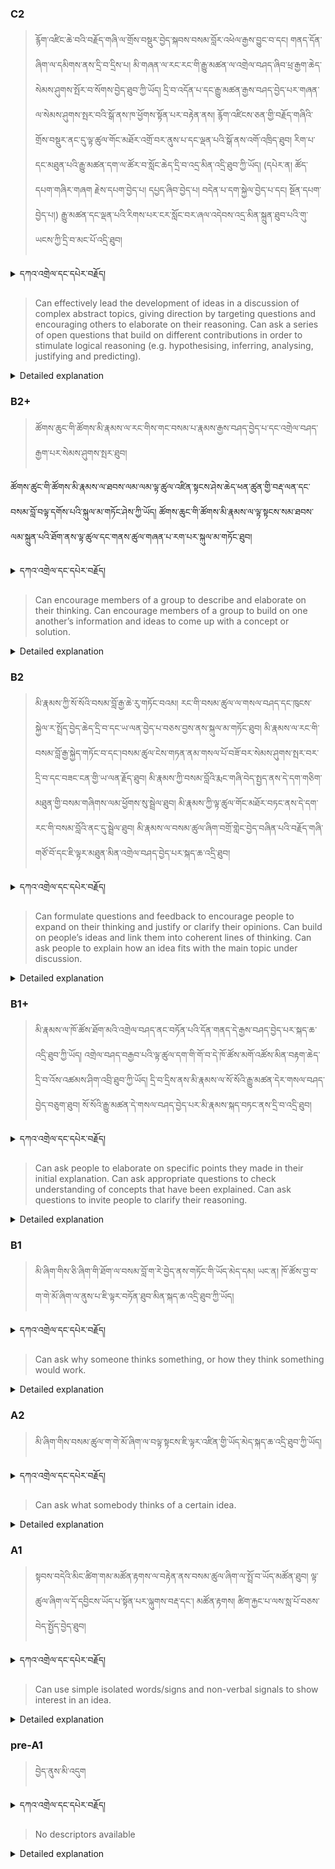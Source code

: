 ### C2
<!-- panels:start -->
<!-- div:left-panel -->

> རྙོག་འཛིང་ཆེ་བའི་བརྗོད་གཞི་ལ་གྲོས་བསྡུར་བྱེད་སྐབས་བསམ་བློར་འཕེལ་རྒྱས་བྱུང་བ་དང། གནད་དོན་ཞིག་ལ་དམིགས་ནས་དྲི་བ་དྲིས་པ། མི་གཞན་ལ་རང་རང་གི་རྒྱུ་མཚན་ལ་འགྲེལ་བཤད་ཞིབ་ཕྲ་རྒྱག་ཆེད་སེམས་ཤུགས་སྤོར་བ་སོགས་བྱེད་ཐུབ་ཀྱི་ཡོད། དྲི་བ་འདོན་པ་དང་རྒྱུ་མཚན་རྒྱས་བཤད་བྱེད་པར་གཞན་ལ་སེམས་ཤུགས་སྤར་བའི་སྒོ་ནས་ཁ་ཕྱོགས་སྟོན་པར་བརྟེན་ནས། རྙོག་འཛིངས་ཅན་གྱི་བརྗོད་གཞིའི་གྲོས་བསྡུར་ནང་དུ་ལྟ་ཚུལ་གོང་མཐོར་འགྲོ་བར་ནུས་པ་དང་ལྡན་པའི་སྒོ་ནས་འགོ་འཁྲིད་ཐུབ།
རིག་པ་དང་མཐུན་པའི་རྒྱུ་མཚན་དག་ལ་ཚོར་བ་སློང་ཆེད་དྲི་བ་འདྲ་མིན་འདྲི་ཐུབ་ཀྱི་ཡོད། (དཔེར་ན། ཚོད་དཔག་གཞིར་གཞག རྗེས་དཔག་བྱེད་པ། དཔྱད་ཞིབ་བྱེད་པ། བདེན་པ་དག་སྐྱེལ་བྱེད་པ་དང། སྔོན་དཔག་བྱེད་པ།) རྒྱུ་མཚན་དང་ལྡན་པའི་རིགས་པར་ངར་སློང་བར་ཞལ་འདེབས་འདྲ་མིན་སྐྲུན་ཐུབ་པའི་གུ་ཡངས་ཀྱི་དྲི་བ་མང་པོ་འདྲི་ཐུབ།



<details>
  <summary>དཀའ་འགྲེལ་དང་དཔེར་བརྗོད།</summary>

བདག་གིས་དེ་ལྷག་ཏུ་སྟབས་བདེའི་ཆ་ཤས་སུ་དབྱེ་རུ་བཅུག་པ་སྟེ།

1.སྐད་ཆ་དྭངས་ཤིང་གསལ་བ་སྟེ། འདིས་ཁྱོད་ཀྱིས་གོ་བདེ་ཤེས་སླ་བའི་ཐབས་ལ་བརྟེན་ནས་བཤད་ཆོག་པ་དང་འབྲི་ཆོག་པ་མཚོན་ ཁྱེད་ཀྱིས་དོན་སྙིང་ལྡན་པའི་ཚིག་བཀོལ་ནས་ཉན་མཁན་དང་ཀློག་པ་པོ་རྣམས་ལ་མཚོན་ན་རྙོག་འཛིང་ཆེན་པོ་མེད།
དཔེ་མཚོན་འདི་ལྟར། "དེ་རིང་གི་ནམ་མཁའ་ཧ་ཅང་སྔོ་"ཞེས་པ་ནི་སྟབས་བདེ་ཞིང་གསལ་བའི་ཚིག་གྲུབ་ཤིག་རེད།
</details>


<!-- div:right-panel -->

> Can effectively lead the development of ideas in a discussion of complex abstract topics, giving direction by targeting questions and encouraging others to elaborate on their reasoning.
Can ask a series of open questions that build on different contributions in order to stimulate logical reasoning (e.g. hypothesising, inferring, analysing, justifying and predicting).




<details>

  <summary>Detailed explanation</summary>

It means that the written text is entirely devoid of spelling, punctuation, grammar, or any other mistakes that would compromise its correctness, clarity, or adherence to the established rules and conventions of the writing system.

</details>

<!-- panels:end -->




### B2+
<!-- panels:start -->
<!-- div:left-panel -->

>  ཚོགས་ཆུང་གི་ཚོགས་མི་རྣམས་ལ་རང་གིས་གང་བསམ་པ་རྣམས་རྒྱས་བཤད་བྱེད་པ་དང་འགྲེལ་བཤད་རྒྱག་པར་སེམས་ཤུགས་སྤར་ཐུབ།

ཚོགས་ཚུང་གི་ཚོགས་མི་རྣམས་ལ་ཐབས་ལམ་ལམ་ལྟ་ཚུལ་འཛིན་སྟངས་ཤེས་ཆེད་ཕན་ཚུན་གྱི་བརྡ་ལན་དང་བསམ་བློ་བལྟ་དགོས་པའི་སྐུལ་མ་གཏོང་ཤེས་ཀྱི་ཡོད།  ཚོགས་ཆུང་གི་ཚོགས་མི་རྣམས་ལ་ལྟ་སྟངས་སམ་ཐབས་ལམ་སྐྲུན་པའི་ཐོག་ནས་ལྟ་ཚུལ་དང་གནས་ཚུལ་གཞན་པ་རག་པར་སྐུལ་མ་གཏོང་ཐུབ།





<details>
  <summary>དཀའ་འགྲེལ་དང་དཔེར་བརྗོད།</summary>

བདག་གིས་དེ་ལྷག་ཏུ་སྟབས་བདེའི་ཆ་ཤས་སུ་དབྱེ་རུ་བཅུག་པ་སྟེ།

1.སྐད་ཆ་དྭངས་ཤིང་གསལ་བ་སྟེ། འདིས་ཁྱོད་ཀྱིས་གོ་བདེ་ཤེས་སླ་བའི་ཐབས་ལ་བརྟེན་ནས་བཤད་ཆོག་པ་དང་འབྲི་ཆོག་པ་མཚོན་ ཁྱེད་ཀྱིས་དོན་སྙིང་ལྡན་པའི་ཚིག་བཀོལ་ནས་ཉན་མཁན་དང་ཀློག་པ་པོ་རྣམས་ལ་མཚོན་ན་རྙོག་འཛིང་ཆེན་པོ་མེད།
དཔེ་མཚོན་འདི་ལྟར། "དེ་རིང་གི་ནམ་མཁའ་ཧ་ཅང་སྔོ་"ཞེས་པ་ནི་སྟབས་བདེ་ཞིང་གསལ་བའི་ཚིག་གྲུབ་ཤིག་རེད།
</details>

<!-- div:right-panel -->

>Can encourage members of a group to describe and elaborate on their thinking.
Can encourage members of a group to build on one another’s information and ideas to come up with a concept or solution.





<details>

  <summary>Detailed explanation</summary>

Let me break it down into simpler parts:

1. Clear and fluent language: This means that you can speak or write in a way that is easy to understand. You use words that make sense and are not too complicated for the listener or reader.
Example: "The sky is blue today" is a clear and simple sentence.

</details>

<!-- panels:end -->






### B2
<!-- panels:start -->
<!-- div:left-panel -->

>  མི་རྣམས་ཀྱི་སོ་སོའི་བསམ་བློ་རྒྱ་ཆེ་རུ་གཏོང་བའམ། རང་གི་བསམ་ཚུལ་ལ་གསལ་བཤད་དང་ཁུངས་སྐྱེལ་ར་སྤྲོད་བྱེད་ཆེད་དྲི་བ་དང་ཡ་ལན་བྱེད་པ་བཅས་བྱས་ནས་སྐུལ་མ་གཏོང་ཐུབ། མི་རྣམས་ལ་རང་གི་བསམ་བློ་རྒྱ་སྐྱེད་གཏོང་བ་དང་།བསམ་ཚུལ་ངེས་གཏན་ནམ་གསལ་པོ་བཟོ་བར་སེམས་ཤུགས་སྤར་བར་དྲི་བ་དང་བཟང་ངན་གྱི་ཡ་ལན་རྗོད་ཐུབ།
མི་རྣམས་ཀྱི་བསམ་བློའི་རྨང་གཞི་བེད་སྤྱད་ནས་དེ་དག་གཅིག་མཐུན་གྱི་བསམ་གཞིགས་ལམ་ཕྱོགས་སུ་སྦྲེལ་ཐུབ།  མི་རྣམས་ཀྱི་ལྟ་ཚུལ་གོང་མཐོར་བཏང་ནས་དེ་དག་རང་གི་བསམ་བློའི་ནང་དུ་སྦྲེལ་ཐུབ།
མི་རྣམས་ལ་བསམ་ཚུལ་ཞིག་བགྲོ་གླེང་བྱེད་བཞིན་པའི་བརྗོད་གཞི་གཙོ་བོ་དང་ཇི་ལྟར་མཐུན་མིན་འགྲེལ་བཤད་བྱེད་པར་སྐད་ཆ་འདྲི་ཐུབ།




<details>
  <summary>དཀའ་འགྲེལ་དང་དཔེར་བརྗོད།</summary>

བདག་གིས་དེ་ལྷག་ཏུ་སྟབས་བདེའི་ཆ་ཤས་སུ་དབྱེ་རུ་བཅུག་པ་སྟེ།

1.སྐད་ཆ་དྭངས་ཤིང་གསལ་བ་སྟེ། འདིས་ཁྱོད་ཀྱིས་གོ་བདེ་ཤེས་སླ་བའི་ཐབས་ལ་བརྟེན་ནས་བཤད་ཆོག་པ་དང་འབྲི་ཆོག་པ་མཚོན་ ཁྱེད་ཀྱིས་དོན་སྙིང་ལྡན་པའི་ཚིག་བཀོལ་ནས་ཉན་མཁན་དང་ཀློག་པ་པོ་རྣམས་ལ་མཚོན་ན་རྙོག་འཛིང་ཆེན་པོ་མེད།
དཔེ་མཚོན་འདི་ལྟར། "དེ་རིང་གི་ནམ་མཁའ་ཧ་ཅང་སྔོ་"ཞེས་པ་ནི་སྟབས་བདེ་ཞིང་གསལ་བའི་ཚིག་གྲུབ་ཤིག་རེད།
</details>

<!-- div:right-panel -->

>Can formulate questions and feedback to encourage people to expand on their thinking and justify or clarify their opinions.
Can build on people’s ideas and link them into coherent lines of thinking.
Can ask people to explain how an idea fits with the main topic under discussion.





<details>

  <summary>Detailed explanation</summary>

Let me break it down into simpler parts:

1. Clear and fluent language: This means that you can speak or write in a way that is easy to understand. You use words that make sense and are not too complicated for the listener or reader.
Example: "The sky is blue today" is a clear and simple sentence.

</details>

<!-- panels:end -->







### B1+
<!-- panels:start -->
<!-- div:left-panel -->

> མི་རྣམས་ལ་ཁོ་ཚོས་ཐོག་མའི་འགྲེལ་བཤད་ནང་བཏོན་པའི་དོན་གནད་དེ་རྒྱས་བཤད་བྱེད་པར་སྐད་ཆ་འདྲི་ཐུབ་ཀྱི་ཡོད། 
འགྲེལ་བཤད་བརྒྱབ་པའི་ལྟ་ཚུལ་དག་གི་གོ་བ་དེ་ཁོ་ཚོས་མགོ་འཚོས་མིན་བརྟག་ཆེད་དྲི་བ་འོས་འཚམས་ཤིག་འབྲི་ཐུབ་ཀྱི་ཡོད།
དྲི་བ་དྲིས་ནས་མི་རྣམས་ལ་སོ་སོའི་རྒྱུ་མཚན་དེར་གསལ་བཤད་བྱེད་བཅུག་ཐུབ། སོ་སོའི་རྒྱུ་མཚན་དེ་གསལ་བཤད་བྱེད་པར་མི་རྣམས་སྐད་བཏང་ནས་དྲི་བ་འདྲི་ཐུབ།




<details>
  <summary>དཀའ་འགྲེལ་དང་དཔེར་བརྗོད།</summary>

བདག་གིས་དེ་ལྷག་ཏུ་སྟབས་བདེའི་ཆ་ཤས་སུ་དབྱེ་རུ་བཅུག་པ་སྟེ།

1.སྐད་ཆ་དྭངས་ཤིང་གསལ་བ་སྟེ། འདིས་ཁྱོད་ཀྱིས་གོ་བདེ་ཤེས་སླ་བའི་ཐབས་ལ་བརྟེན་ནས་བཤད་ཆོག་པ་དང་འབྲི་ཆོག་པ་མཚོན་ ཁྱེད་ཀྱིས་དོན་སྙིང་ལྡན་པའི་ཚིག་བཀོལ་ནས་ཉན་མཁན་དང་ཀློག་པ་པོ་རྣམས་ལ་མཚོན་ན་རྙོག་འཛིང་ཆེན་པོ་མེད།
དཔེ་མཚོན་འདི་ལྟར། "དེ་རིང་གི་ནམ་མཁའ་ཧ་ཅང་སྔོ་"ཞེས་པ་ནི་སྟབས་བདེ་ཞིང་གསལ་བའི་ཚིག་གྲུབ་ཤིག་རེད།
</details>

<!-- div:right-panel -->

> Can ask people to elaborate on specific points they made in their initial explanation.
Can ask appropriate questions to check understanding of concepts that have been explained.
Can ask questions to invite people to clarify their reasoning.






<details>

  <summary>Detailed explanation</summary>

Let me break it down into simpler parts:

1. Clear and fluent language: This means that you can speak or write in a way that is easy to understand. You use words that make sense and are not too complicated for the listener or reader.
Example: "The sky is blue today" is a clear and simple sentence.

</details>

<!-- panels:end -->



### B1
<!-- panels:start -->
<!-- div:left-panel -->

> མི་ཞིག་གིས་ཅི་ཞིག་གི་ཐོག་ལ་བསམ་བློ་ག་རེ་བྱེད་ནས་གཏོང་གི་ཡོད་མེད་དམ། ཡང་ན། ཁོ་ཚོས་བྱ་བ་ག་གེ་མོ་ཞིག་ལ་ནུས་པ་ཇི་ལྟར་བཏོན་ཐུབ་མིན་སྐད་ཆ་འདྲི་ཐུབ་ཀྱི་ཡོད།




<details>
  <summary>དཀའ་འགྲེལ་དང་དཔེར་བརྗོད།</summary>

བདག་གིས་དེ་ལྷག་ཏུ་སྟབས་བདེའི་ཆ་ཤས་སུ་དབྱེ་རུ་བཅུག་པ་སྟེ།

1.སྐད་ཆ་དྭངས་ཤིང་གསལ་བ་སྟེ། འདིས་ཁྱོད་ཀྱིས་གོ་བདེ་ཤེས་སླ་བའི་ཐབས་ལ་བརྟེན་ནས་བཤད་ཆོག་པ་དང་འབྲི་ཆོག་པ་མཚོན་ ཁྱེད་ཀྱིས་དོན་སྙིང་ལྡན་པའི་ཚིག་བཀོལ་ནས་ཉན་མཁན་དང་ཀློག་པ་པོ་རྣམས་ལ་མཚོན་ན་རྙོག་འཛིང་ཆེན་པོ་མེད།
དཔེ་མཚོན་འདི་ལྟར། "དེ་རིང་གི་ནམ་མཁའ་ཧ་ཅང་སྔོ་"ཞེས་པ་ནི་སྟབས་བདེ་ཞིང་གསལ་བའི་ཚིག་གྲུབ་ཤིག་རེད།
</details>

<!-- div:right-panel -->

> Can ask why someone thinks something, or how they think something would work.




<details>

  <summary>Detailed explanation</summary>

Let me break it down into simpler parts:

1. Clear and fluent language: This means that you can speak or write in a way that is easy to understand. You use words that make sense and are not too complicated for the listener or reader.
Example: "The sky is blue today" is a clear and simple sentence.

</details>

<!-- panels:end -->





### A2
<!-- panels:start -->
<!-- div:left-panel -->

> མི་ཞིག་གིས་བསམ་ཚུལ་ག་གེ་མོ་ཞིག་ལ་བལྟ་སྟངས་ཇི་ལྟར་འཛིན་གྱི་ཡོད་མེད་སྐད་ཆ་འདྲི་ཐུབ་ཀྱི་ཡོད།

  


<details>
  <summary>དཀའ་འགྲེལ་དང་དཔེར་བརྗོད།</summary>

བདག་གིས་དེ་ལྷག་ཏུ་སྟབས་བདེའི་ཆ་ཤས་སུ་དབྱེ་རུ་བཅུག་པ་སྟེ།

1.སྐད་ཆ་དྭངས་ཤིང་གསལ་བ་སྟེ། འདིས་ཁྱོད་ཀྱིས་གོ་བདེ་ཤེས་སླ་བའི་ཐབས་ལ་བརྟེན་ནས་བཤད་ཆོག་པ་དང་འབྲི་ཆོག་པ་མཚོན་ ཁྱེད་ཀྱིས་དོན་སྙིང་ལྡན་པའི་ཚིག་བཀོལ་ནས་ཉན་མཁན་དང་ཀློག་པ་པོ་རྣམས་ལ་མཚོན་ན་རྙོག་འཛིང་ཆེན་པོ་མེད།
དཔེ་མཚོན་འདི་ལྟར། "དེ་རིང་གི་ནམ་མཁའ་ཧ་ཅང་སྔོ་"ཞེས་པ་ནི་སྟབས་བདེ་ཞིང་གསལ་བའི་ཚིག་གྲུབ་ཤིག་རེད།
</details>

<!-- div:right-panel -->

> Can ask what somebody thinks of a certain idea.




<details>

  <summary>Detailed explanation</summary>

Let me break it down into simpler parts:

1. Clear and fluent language: This means that you can speak or write in a way that is easy to understand. You use words that make sense and are not too complicated for the listener or reader.
Example: "The sky is blue today" is a clear and simple sentence.

</details>

<!-- panels:end -->




### A1
<!-- panels:start -->
<!-- div:left-panel -->

>སྟབས་བདེའི་མིང་ཚིག་གམ་མཚོན་རྟགས་ལ་བརྟེན་ནས་བསམ་ཚུལ་ཞིག་ལ་སྤྲོ་བ་ཡོད་མཚོན་ཐུབ།  ལྟ་ཚུལ་ཞིག་ལ་དོ་དབྱིངས་ཡོད་པ་སྟོན་པར་ལྐུགས་བརྡ་དང་། མཚོན་རྟགས། ཚིག་རྐྱང་པ་ལས་སླ་པོ་བཅས་བེད་སྤྱོད་བྱེད་ཐུབ།


 
<details>
  <summary>དཀའ་འགྲེལ་དང་དཔེར་བརྗོད།</summary>

བདག་གིས་དེ་ལྷག་ཏུ་སྟབས་བདེའི་ཆ་ཤས་སུ་དབྱེ་རུ་བཅུག་པ་སྟེ།

1.སྐད་ཆ་དྭངས་ཤིང་གསལ་བ་སྟེ། འདིས་ཁྱོད་ཀྱིས་གོ་བདེ་ཤེས་སླ་བའི་ཐབས་ལ་བརྟེན་ནས་བཤད་ཆོག་པ་དང་འབྲི་ཆོག་པ་མཚོན་ ཁྱེད་ཀྱིས་དོན་སྙིང་ལྡན་པའི་ཚིག་བཀོལ་ནས་ཉན་མཁན་དང་ཀློག་པ་པོ་རྣམས་ལ་མཚོན་ན་རྙོག་འཛིང་ཆེན་པོ་མེད།
དཔེ་མཚོན་འདི་ལྟར། "དེ་རིང་གི་ནམ་མཁའ་ཧ་ཅང་སྔོ་"ཞེས་པ་ནི་སྟབས་བདེ་ཞིང་གསལ་བའི་ཚིག་གྲུབ་ཤིག་རེད།
</details>

<!-- div:right-panel -->

> Can use simple isolated words/signs and non-verbal signals to show interest in an idea.


<details>

  <summary>Detailed explanation</summary>

Let me break it down into simpler parts:

1. Can communicate very basic information about personal details in a simple way.

</details>

<!-- panels:end -->




### pre-A1
<!-- panels:start -->
<!-- div:left-panel -->

> བྱེད་ནུས་མི་འདུག

<details>
  <summary>དཀའ་འགྲེལ་དང་དཔེར་བརྗོད།</summary>

བདག་གིས་དེ་ལྷག་ཏུ་སྟབས་བདེའི་ཆ་ཤས་སུ་དབྱེ་རུ་བཅུག་པ་སྟེ།

1.སྐད་ཆ་དྭངས་ཤིང་གསལ་བ་སྟེ། འདིས་ཁྱོད་ཀྱིས་གོ་བདེ་ཤེས་སླ་བའི་ཐབས་ལ་བརྟེན་ནས་བཤད་ཆོག་པ་དང་འབྲི་ཆོག་པ་མཚོན་ ཁྱེད་ཀྱིས་དོན་སྙིང་ལྡན་པའི་ཚིག་བཀོལ་ནས་ཉན་མཁན་དང་ཀློག་པ་པོ་རྣམས་ལ་མཚོན་ན་རྙོག་འཛིང་ཆེན་པོ་མེད།
དཔེ་མཚོན་འདི་ལྟར། "དེ་རིང་གི་ནམ་མཁའ་ཧ་ཅང་སྔོ་"ཞེས་པ་ནི་སྟབས་བདེ་ཞིང་གསལ་བའི་ཚིག་གྲུབ་ཤིག་རེད།
</details>

<!-- div:right-panel -->

> No descriptors available

<details>

  <summary>Detailed explanation</summary>

Let me break it down into simpler parts:

1. Can communicate very basic information about personal details in a simple way.

</details>

<!-- panels:end -->

